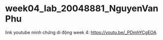 # week04_lab_20048881_NguyenVanPhu
link youtube minh chứng di động week 4: https://youtu.be/_PDmhYCgEOA
